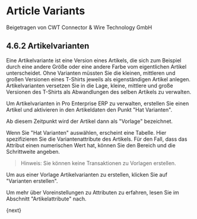 # Article Variants


<span class="text-muted contributed-by">Beigetragen von CWT Connector & Wire Technology GmbH</span>
## 4.6.2 Artikelvarianten

Eine Artikelvariante ist eine Version eines Artikels, die sich zum Beispiel durch eine andere Größe oder eine andere Farbe vom eigentlichen Artikel unterscheidet. Ohne Varianten müssten Sie die kleinen, mittleren und großen Versionen eines T-Shirts jeweils als eigenständigen Artikel anlegen. Artikelvarianten versetzen Sie in die Lage, kleine, mittlere und große Versionen des T-Shirts als Abwandlungen des selben Artikels zu verwalten.

Um Artikelvarianten in Pro Enterprise ERP zu verwalten, erstellen Sie einen Artikel und aktivieren in den Artikeldaten den Punkt "Hat Varianten".

Ab diesem Zeitpunkt wird der Artikel dann als "Vorlage" bezeichnet.

Wenn Sie "Hat Varianten" auswählen, erscheint eine Tabelle. Hier spezifizieren Sie die Variantenattribute des Artikels. Für den Fall, dass das Attribut einen numerischen Wert hat, können Sie den Bereich und die Schrittweite angeben.

> Hinweis: Sie können keine Transaktionen zu Vorlagen erstellen.

Um aus einer Vorlage Artikelvarianten zu erstellen, klicken Sie auf "Varianten erstellen".

Um mehr über Voreinstellungen zu Attributen zu erfahren, lesen Sie im Abschnitt "Artikelattribute" nach.

{next}
